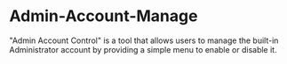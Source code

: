 # Admin-Account-Manage
"Admin Account Control" is a tool that allows users to manage the built-in Administrator account by providing a simple menu to enable or disable it.
